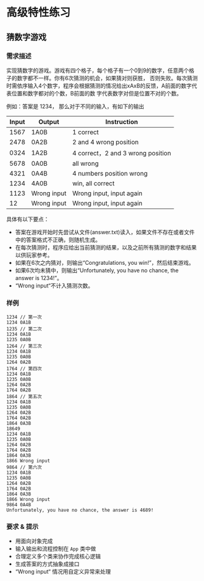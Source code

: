 # 高级特性练习

## 猜数字游戏

### 需求描述

实现猜数字的游戏。游戏有四个格子，每个格子有一个0到9的数字，任意两个格子的数字都不一样。你有6次猜测的机会，如果猜对则获胜，
否则失败。每次猜测时需依序输入4个数字，程序会根据猜测的情况给出xAxB的反馈，A前面的数字代表位置和数字都对的个数，B前面的数
字代表数字对但是位置不对的个数。

例如：答案是 1234， 那么对于不同的输入，有如下的输出

| Input | Output | Instruction
| --- | --- | --- 
| 1567 | 1A0B | 1 correct
| 2478 | 0A2B | 2 and 4 wrong position
| 0324 | 1A2B | 4 correct，2 and 3 wrong position
| 5678 | 0A0B | all wrong
| 4321 | 0A4B | 4 numbers position wrong
| 1234 | 4A0B | win, all correct
| 1123 | Wrong input | Wrong input, input again
| 12   | Wrong input | Wrong input, input again

具体有以下要点：

- 答案在游戏开始时先尝试从文件(answer.txt)读入，如果文件不存在或者文件中的答案格式不正确，则随机生成。
- 在每次猜测时，程序应给出当前猜测的结果，以及之前所有猜测的数字和结果以供玩家参考。
- 如果在6次之内猜对，则输出“Congratulations, you win!”，然后结束游戏。
- 如果6次均未猜中，则输出“Unfortunately, you have no chance, the answer is 1234!”。
- “Wrong input“不计入猜测次数。

### 样例

```
1234 // 第一次
1234 0A1B
1235 // 第二次
1234 0A1B
1235 0A0B
1264 // 第三次
1234 0A1B
1235 0A0B
1264 0A2B
1764 // 第四次
1234 0A1B
1235 0A0B
1264 0A2B
1764 0A2B
1864 // 第五次
1234 0A1B
1235 0A0B
1264 0A2B
1764 0A2B
1864 0A3B
18649
1234 0A1B
1235 0A0B
1264 0A2B
1764 0A2B
1864 0A3B
1866 Wrong input
9864 // 第六次
1234 0A1B
1235 0A0B
1264 0A2B
1764 0A2B
1864 0A3B
1866 Wrong input
9864 0A4B
Unfortunately, you have no chance, the answer is 4689!
```

### 要求 & 提示

- 用面向对象完成
- 输入输出和流程控制在 `App` 类中做
- 合理定义多个类来协作完成核心逻辑
- 生成答案的方式抽象成接口
- “Wrong input“ 情况用自定义异常来处理
